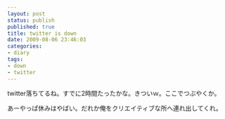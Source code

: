 ```yaml
---
layout: post
status: publish
published: true
title: twitter is down
date: 2009-08-06 23:46:03
categories:
- diary
tags:
- down
- twitter
---
```

twitter落ちてるね。すでに2時間たったかな。きついｗ。ここでつぶやくか。

あーやっぱ休みはやばい。だれか俺をクリエイティブな所へ連れ出してくれ。

